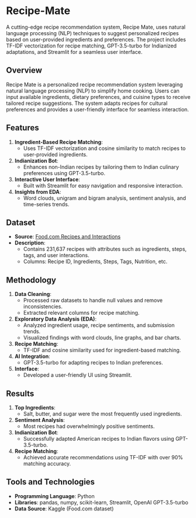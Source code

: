 # Recipe-Mate
A cutting-edge recipe recommendation system, Recipe Mate, uses natural language processing (NLP) techniques to suggest personalized recipes based on user-provided ingredients and preferences. The project includes TF-IDF vectorization for recipe matching, GPT-3.5-turbo for Indianized adaptations, and Streamlit for a seamless user interface.

## Overview
Recipe Mate is a personalized recipe recommendation system leveraging natural language processing (NLP) to simplify home cooking. Users can input available ingredients, dietary preferences, and cuisine types to receive tailored recipe suggestions. The system adapts recipes for cultural preferences and provides a user-friendly interface for seamless interaction.

## Features
1. **Ingredient-Based Recipe Matching**:
   - Uses TF-IDF vectorization and cosine similarity to match recipes to user-provided ingredients.
2. **Indianization Bot**:
   - Enhances non-Indian recipes by tailoring them to Indian culinary preferences using GPT-3.5-turbo.
3. **Interactive User Interface**:
   - Built with Streamlit for easy navigation and responsive interaction.
4. **Insights from EDA**:
   - Word clouds, unigram and bigram analysis, sentiment analysis, and time-series trends.

## Dataset
- **Source**: [Food.com Recipes and Interactions](https://www.kaggle.com/datasets/shuyangli94/food-com-recipes-and-user-interactions?select=RAW_recipes.csv)
- **Description**:
  - Contains 231,637 recipes with attributes such as ingredients, steps, tags, and user interactions.
  - Columns: Recipe ID, Ingredients, Steps, Tags, Nutrition, etc.

## Methodology
1. **Data Cleaning**:
   - Processed raw datasets to handle null values and remove inconsistencies.
   - Extracted relevant columns for recipe matching.
2. **Exploratory Data Analysis (EDA)**:
   - Analyzed ingredient usage, recipe sentiments, and submission trends.
   - Visualized findings with word clouds, line graphs, and bar charts.
3. **Recipe Matching**:
   - TF-IDF and cosine similarity used for ingredient-based matching.
4. **AI Integration**:
   - GPT-3.5-turbo for adapting recipes to Indian preferences.
5. **Interface**:
   - Developed a user-friendly UI using Streamlit.

## Results
1. **Top Ingredients**:
   - Salt, butter, and sugar were the most frequently used ingredients.
2. **Sentiment Analysis**:
   - Most recipes had overwhelmingly positive sentiments.
3. **Indianization Bot**:
   - Successfully adapted American recipes to Indian flavors using GPT-3.5-turbo.
4. **Recipe Matching**:
   - Achieved accurate recommendations using TF-IDF with over 90% matching accuracy.

## Tools and Technologies
- **Programming Language**: Python
- **Libraries**: pandas, numpy, scikit-learn, Streamlit, OpenAI GPT-3.5-turbo
- **Data Source**: Kaggle (Food.com dataset)

